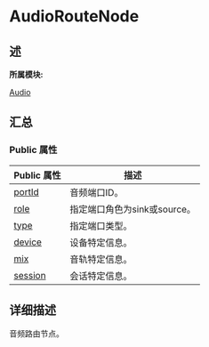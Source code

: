 # AudioRouteNode


## **述**

**所属模块:**

[Audio](_audio.md)


## **汇总**


### Public 属性

  | Public&nbsp;属性 | 描述 | 
| -------- | -------- |
| [portId](_audio.md#portid-44) | 音频端口ID。 | 
| [role](_audio.md#role) | 指定端口角色为sink或source。 | 
| [type](_audio.md#type-33) | 指定端口类型。 | 
| [device](_audio.md#device) | 设备特定信息。 | 
| [mix](_audio.md#mix) | 音轨特定信息。 | 
| [session](_audio.md#session) | 会话特定信息。 | 


## **详细描述**

音频路由节点。
